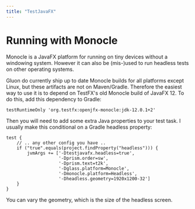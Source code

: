 ```yaml
---
title: "TestJavaFX"
---
```


Running with Monocle
===

Monocle is a JavaFX platform for running on tiny devices without a windowing system.  However it can also be (mis-)used to run headless tests on other operating systems.

Gluon do currently ship up to date Monocle builds for all platforms except Linux, but these artifacts are not on Maven/Gradle.  Therefore the easiest way to use it is to depend on TestFX's old Monocle build of JavaFX 12.  To do this, add this dependency to Gradle:

    testRuntimeOnly 'org.testfx:openjfx-monocle:jdk-12.0.1+2'

Then you will need to add some extra Java properties to your test task.  I usually make this conditional on a Gradle headless property:

    test {
        // .. any other config you have ..
        if ("true".equals(project.findProperty("headless"))) {
            jvmArgs += ['-Dtestjavafx.headless=true',
                        '-Dprism.order=sw',
                        '-Dprism.text=t2k',
                        '-Dglass.platform=Monocle',
                        '-Dmonocle.platform=Headless',
                        '-Dheadless.geometry=1920x1200-32']
        }
    }

You can vary the geometry, which is the size of the headless screen.


